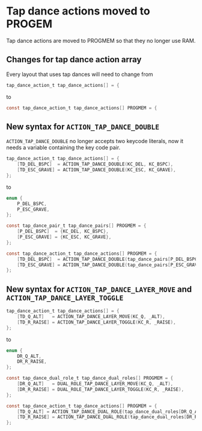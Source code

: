 # Tap dance actions moved to PROGEM

Tap dance actions are moved to PROGMEM so that they no longer use RAM.

## Changes for tap dance action array

Every layout that uses tap dances will need to change from

```c
tap_dance_action_t tap_dance_actions[] = {

```

to 

```c
const tap_dance_action_t tap_dance_actions[] PROGMEM = {

```

## New syntax for `ACTION_TAP_DANCE_DOUBLE`

`ACTION_TAP_DANCE_DOUBLE` no longer accepts two keycode literals, now it needs a variable containing the key code pair.


```c
tap_dance_action_t tap_dance_actions[] = {
    [TD_DEL_BSPC]  = ACTION_TAP_DANCE_DOUBLE(KC_DEL, KC_BSPC),
    [TD_ESC_GRAVE] = ACTION_TAP_DANCE_DOUBLE(KC_ESC, KC_GRAVE),
};
```

to 

```c
enum {
    P_DEL_BSPC,
    P_ESC_GRAVE,
};

const tap_dance_pair_t tap_dance_pairs[] PROGMEM = {
    [P_DEL_BSPC]  = {KC_DEL, KC_BSPC},
    [P_ESC_GRAVE] = {KC_ESC, KC_GRAVE},
};

const tap_dance_action_t tap_dance_actions[] PROGMEM = {
    [TD_DEL_BSPC]  = ACTION_TAP_DANCE_DOUBLE(tap_dance_pairs[P_DEL_BSPC]),
    [TD_ESC_GRAVE] = ACTION_TAP_DANCE_DOUBLE(tap_dance_pairs[P_ESC_GRAVE]),
};

```

## New syntax for `ACTION_TAP_DANCE_LAYER_MOVE` and `ACTION_TAP_DANCE_LAYER_TOGGLE` 


```c
tap_dance_action_t tap_dance_actions[] = {
    [TD_Q_ALT]   = ACTION_TAP_DANCE_LAYER_MOVE(KC_Q, _ALT),
    [TD_R_RAISE] = ACTION_TAP_DANCE_LAYER_TOGGLE(KC_R, _RAISE),
};
```

to 

```c
enum {
    DR_Q_ALT,
    DR_R_RAISE,
};

const tap_dance_dual_role_t tap_dance_dual_roles[] PROGMEM = {
    [DR_Q_ALT]   = DUAL_ROLE_TAP_DANCE_LAYER_MOVE(KC_Q, _ALT),
    [DR_R_RAISE] = DUAL_ROLE_TAP_DANCE_LAYER_TOGGLE(KC_R, _RAISE),
};

const tap_dance_action_t tap_dance_actions[] PROGMEM = {
    [TD_Q_ALT] = ACTION_TAP_DANCE_DUAL_ROLE(tap_dance_dual_roles[DR_Q_ALT]),
    [TD_R_RAISE] = ACTION_TAP_DANCE_DUAL_ROLE(tap_dance_dual_roles[DR_R_RAISE]),
};
```
